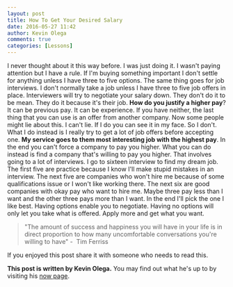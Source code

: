```yaml
---
layout: post
title: How To Get Your Desired Salary
date: 2016-05-27 11:42
author: Kevin Olega
comments: true
categories: [Lessons]
---
```

I never thought about it this way before. I was just doing it. I wasn't paying attention but I have a rule. If I'm buying something important I don't settle for anything unless I have three to five options.
The same thing goes for job interviews. I don't normally take a job unless I have three to five job offers in place. 
Interviewers will try to negotiate your salary down. They don't do it to be mean. They do it because it's their job. 
<strong>How do you justify a higher pay</strong>? 
It can be previous pay. It can be experience. If you have neither, the last thing that you can use is an offer from another company. Now some people might lie about this. 
I can't lie. If I do you can see it in my face. So I don't. 
What I do instead is I really try to get a lot of job offers before accepting one. <strong>My service goes to them most interesting job with the highest pay</strong>. 
In the end you can't force a company to pay you higher. What you can do instead is find a company that's willing to pay you higher. That involves going to a lot of interviews. 
I go to sixteen interview to find my dream job. 
The first five are practice because I know I'll make stupid mistakes in an interview.
The next five are companies who won't hire me because of some qualifications issue or I won't like working there. 
The next six are good companies with okay pay who want to hire me. Maybe three pay less than I want and the other three pays more than I want. 
In the end I'll pick the one I like best. 
Having options enable you to negotiate. 
Having no options will only let you take what is offered. 
Apply more and get what you want.

<blockquote>"The amount of success and happiness you will have in your life is in direct proportion to how many uncomfortable conversations you're willing to have" -&nbsp; Tim Ferriss 


</blockquote>

If you enjoyed this post share it with someone who needs to read this.

<strong>This post is written by Kevin Olega.</strong> You may find out what he's up to by visiting his <a href="https://kevinolega.com/now">now page</a>.
